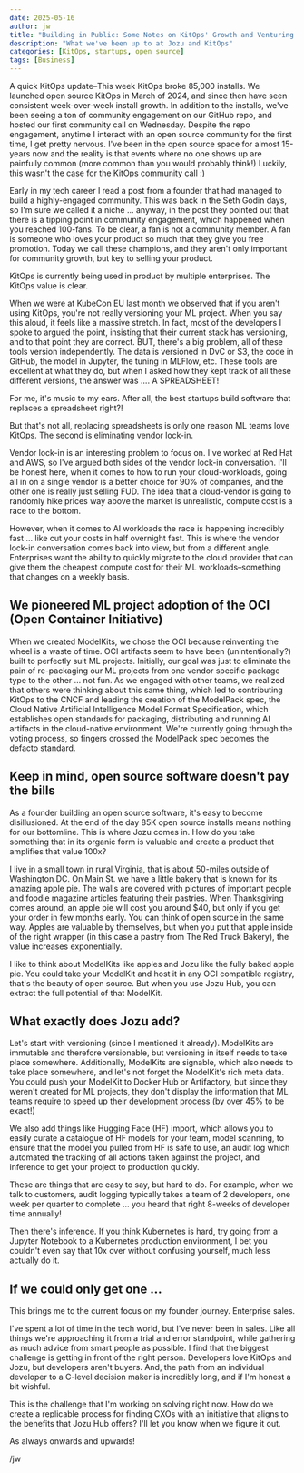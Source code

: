 ```yaml
---
date: 2025-05-16
author: jw
title: "Building in Public: Some Notes on KitOps' Growth and Venturing into Enterprise Sales"
description: "What we've been up to at Jozu and KitOps"
categories: [KitOps, startups, open source]
tags: [Business]
---
```


A quick KitOps update–This week KitOps broke 85,000 installs. We launched open source KitOps in March of 2024, and since then have seen consistent week-over-week install growth. In addition to the installs, we've been seeing a ton of community engagement on our GitHub repo, and hosted our first community call on Wednesday. Despite the repo engagement, anytime I interact with an open source community for the first time, I get pretty nervous. I've been in the open source space for almost 15-years now and the reality is that events where no one shows up are painfully common (more common than you would probably think!) Luckily, this wasn't the case for the KitOps community call :)

Early in my tech career I read a post from a founder that had managed to build a highly-engaged community. This was back in the Seth Godin days, so I'm sure we called it a niche ... anyway, in the post they pointed out that there is a tipping point in community engagement, which happened when you reached 100-fans. To be clear, a fan is not a community member. A fan is someone who loves your product so much that they give you free promotion. Today we call these champions, and they aren't only important for community growth, but key to selling your product.

KitOps is currently being used in product by multiple enterprises. The KitOps value is clear. 

When we were at KubeCon EU last month we observed that if you aren't using KitOps, you're not really versioning your ML project. When you say this aloud, it feels like a massive stretch. In fact, most of the developers I spoke to argued the point, insisting that their current stack has versioning, and to that point they are correct. BUT, there's a big problem, all of these tools version independently. The data is versioned in DvC or S3, the code in GitHub, the model in Jupyter, the tuning in MLFlow, etc. These tools are excellent at what they do, but when I asked how they kept track of all these different versions, the answer was .... A SPREADSHEET! 

For me, it's music to my ears. After all, the best startups build software that replaces a spreadsheet right?!

But that's not all, replacing spreadsheets is only one reason ML teams love KitOps. The second is eliminating vendor lock-in. 

Vendor lock-in is an interesting problem to focus on. I've worked at Red Hat and AWS, so I've argued both sides of the vendor lock-in conversation. I'll be honest here, when it comes to how to run your cloud-workloads, going all in on a single vendor is a better choice for 90% of companies, and the other one is really just selling FUD. The idea that a cloud-vendor is going to randomly hike prices way above the market is unrealistic, compute cost is a race to the bottom.  

However, when it comes to AI workloads the race is happening incredibly fast ... like cut your costs in half overnight fast. This is where the vendor lock-in conversation comes back into view, but from a different angle. Enterprises want the ability to quickly migrate to the cloud provider that can give them the cheapest compute cost for their ML workloads–something that changes on a weekly basis.

<h2>We pioneered ML project adoption of the OCI (Open Container Initiative)</h2>

When we created ModelKits, we chose the OCI because reinventing the wheel is a waste of time. OCI artifacts seem to have been (unintentionally?) built to perfectly suit ML projects. Initially, our goal was just to eliminate the pain of re-packaging our ML projects from one vendor specific package type to the other ... not fun. As we engaged with other teams, we realized that others were thinking about this same thing, which led to contributing KitOps to the CNCF and leading the creation of the ModelPack spec, the Cloud Native Artificial Intelligence Model Format Specification, which establishes open standards for packaging, distributing and running AI artifacts in the cloud-native environment. We're currently going through the voting process, so fingers crossed the ModelPack spec becomes the defacto standard.

<h2>Keep in mind, open source software doesn't pay the bills</h2>

As a founder building an open source software, it's easy to become disillusioned. At the end of the day 85K open source installs means nothing for our bottomline. This is where Jozu comes in. How do you take something that in its organic form is valuable and create a product that amplifies that value 100x? 

I live in a small town in rural Virginia, that is about 50-miles outside of Washington DC. On Main St. we have a little bakery that is known for its amazing apple pie. The walls are covered with pictures of important people and foodie magazine articles featuring their pastries. When Thanksgiving comes around, an apple pie will cost you around $40, but only if you get your order in few months early. You can think of open source in the same way. Apples are valuable by themselves, but when you put that apple inside of the right wrapper (in this case a pastry from The Red Truck Bakery), the value increases exponentially. 

I like to think about ModelKits like apples and Jozu like the fully baked apple pie. You could take your ModelKit and host it in any OCI compatible registry, that's the beauty of open source. But when you use Jozu Hub, you can extract the full potential of that ModelKit. 

<h2>What exactly does Jozu add?</h2>

Let's start with versioning (since I mentioned it already). ModelKits are immutable and therefore versionable, but versioning in itself needs to take place somewhere. Additionally, ModelKits are signable, which also needs to take place somewhere, and let's not forget the ModelKit's rich meta data. You could push your ModelKit to Docker Hub or Artifactory, but since they weren't created for ML projects, they don't display the information that ML teams require to speed up their development process (by over 45% to be exact!)

We also add things like Hugging Face (HF) import, which allows you to easily curate a catalogue of HF models for your team, model scanning, to ensure that the model you pulled from HF is safe to use, an audit log which automated the tracking of all actions taken against the project, and inference to get your project to production quickly. 

These are things that are easy to say, but hard to do. For example, when we talk to customers, audit logging typically takes a team of 2 developers, one week per quarter to complete ... you heard that right 8-weeks of developer time annually!

Then there's inference. If you think Kubernetes is hard, try going from a Jupyter Notebook to a Kubernetes production environment, I bet you couldn't even say that 10x over without confusing yourself, much less actually do it. 

<h2>If we could only get one ...</h2>

This brings me to the current focus on my founder journey. Enterprise sales. 

I've spent a lot of time in the tech world, but I've never been in sales. Like all things we're approaching it from a trial and error standpoint, while gathering as much advice from smart people as possible. I find that the biggest challenge is getting in front of the right person. Developers love KitOps and Jozu, but developers aren't buyers. And, the path from an individual developer to a C-level decision maker is incredibly long, and if I'm honest a bit wishful.  

This is the challenge that I'm working on solving right now. How do we create a replicable process for finding CXOs with an initiative that aligns to the benefits that Jozu Hub offers? I'll let you know when we figure it out.

As always onwards and upwards!

/jw